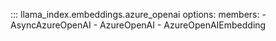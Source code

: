 ::: llama_index.embeddings.azure_openai
options:
members: - AsyncAzureOpenAI - AzureOpenAI - AzureOpenAIEmbedding
